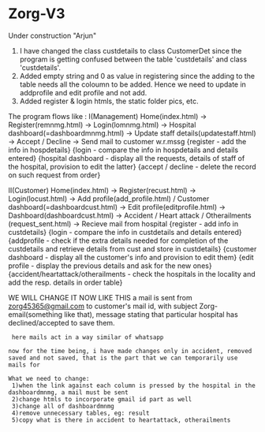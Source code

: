 # Zorg-V3
Under construction
"Arjun"
1. I have changed the class custdetails to class CustomerDet since the program is getting confused between the table 'custdetails' and class 'custdetails'.
2. Added empty string and 0 as value in registering since the adding to the table needs all the coloumn to be added. Hence we need to update in addprofile and edit profile and not add.
3. Added register & login htmls, the static folder pics, etc.

The program flows like :
I(Management)
Home(index.html) -> Register(remnmg.html) -> Login(lomnmg.html) -> Hospital dashboard(=dashboardmnmg.html) -> Update staff details(updatestaff.html) -> Accept / Decline -> Send mail to customer w.r.mssg
{register - add the info in hospdetails}
{login - compare the info in hospdetails and details entered}
{hospital dashboard - display all the requests, details of staff of the hospital, provision to edit the latter}
{accept / decline - delete the record on such request from order}

II(Customer)
Home(index.html) -> Register(recust.html) -> Login(locust.html) -> Add profile(add_profile.html) / Customer dashboard(=dashboardcust.html) -> Edit profile(editprofile.html) -> Dashboard(dashboardcust.html) -> Accident / Heart attack / Otherailments (request_sent.html) -> Recieve mail from hospital
{register - add info in custdetails}
{login - compare the info in custdetails and details entered}
{addprofile - check if the extra details needed for completion of the custdetails and retrieve details from cust and store in custdetails}
{customer dashboard - display all the customer's info and provision to edit them}
{edit profile - display the previous details and ask for the new ones}
{accident/heartattack/otherailments - check the hospitals in the locality and add the resp. details in order table}


WE WILL CHANGE IT NOW LIKE THIS
    a mail is sent from zorg45365@gmail.com to customer's mail id, with subject Zorg-email(something like that), message stating that particular hospital has declined/accepted to save them.

     here mails act in a way similar of whatsapp

    now for the time being, i have made changes only in accident, removed saved and not saved, that is the part that we can temporarily use mails for

    What we need to change:
     1)when the link against each column is pressed by the hospital in the dashboardmnmg, a mail must be sent
     2)change htmls to incorporate gmail id part as well
     3)change all of dashboardmnmg
     4)remove unnecessary tables, eg: result
     5)copy what is there in accident to heartattack, otherailments
